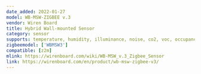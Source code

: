 ```yaml
---
date_added: 2022-01-27
model: WB-MSW-ZIGBEE v.3
vendor: Wiren Board
title: Hybrid Wall-mounted Sensor
category: sensor
supports: temperature, humidity, illuminance, noise, co2, voc, occupancy, ir transmit receive
zigbeemodel: ['WBMSW3']
compatible: [z2m]
mlink: https://wirenboard.com/wiki/WB-MSW_v.3_Zigbee_Sensor
link: https://wirenboard.com/en/product/wb-msw-zigbee-v3/
---
```

